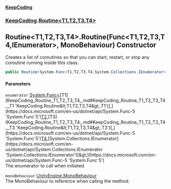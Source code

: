 #### [KeepCoding](index.md 'index')
### [KeepCoding](KeepCoding.md 'KeepCoding').[Routine&lt;T1,T2,T3,T4&gt;](KeepCoding_Routine_T1_T2_T3_T4_.md 'KeepCoding.Routine&lt;T1,T2,T3,T4&gt;')
## Routine&lt;T1,T2,T3,T4&gt;.Routine(Func&lt;T1,T2,T3,T4,IEnumerator&gt;, MonoBehaviour) Constructor
Creates a list of coroutines so that you can start, restart, or stop any coroutine running inside this class.  
```csharp
public Routine(System.Func<T1,T2,T3,T4,System.Collections.IEnumerator> enumerator, UnityEngine.MonoBehaviour monoBehaviour);
```
#### Parameters
<a name='KeepCoding_Routine_T1_T2_T3_T4__Routine(System_Func_T1_T2_T3_T4_System_Collections_IEnumerator__UnityEngine_MonoBehaviour)_enumerator'></a>
`enumerator` [System.Func&lt;](https://docs.microsoft.com/en-us/dotnet/api/System.Func-5 'System.Func`5')[T1](KeepCoding_Routine_T1_T2_T3_T4_.md#KeepCoding_Routine_T1_T2_T3_T4__T1 'KeepCoding.Routine&lt;T1,T2,T3,T4&gt;.T1')[,](https://docs.microsoft.com/en-us/dotnet/api/System.Func-5 'System.Func`5')[T2](KeepCoding_Routine_T1_T2_T3_T4_.md#KeepCoding_Routine_T1_T2_T3_T4__T2 'KeepCoding.Routine&lt;T1,T2,T3,T4&gt;.T2')[,](https://docs.microsoft.com/en-us/dotnet/api/System.Func-5 'System.Func`5')[T3](KeepCoding_Routine_T1_T2_T3_T4_.md#KeepCoding_Routine_T1_T2_T3_T4__T3 'KeepCoding.Routine&lt;T1,T2,T3,T4&gt;.T3')[,](https://docs.microsoft.com/en-us/dotnet/api/System.Func-5 'System.Func`5')[T4](KeepCoding_Routine_T1_T2_T3_T4_.md#KeepCoding_Routine_T1_T2_T3_T4__T4 'KeepCoding.Routine&lt;T1,T2,T3,T4&gt;.T4')[,](https://docs.microsoft.com/en-us/dotnet/api/System.Func-5 'System.Func`5')[System.Collections.IEnumerator](https://docs.microsoft.com/en-us/dotnet/api/System.Collections.IEnumerator 'System.Collections.IEnumerator')[&gt;](https://docs.microsoft.com/en-us/dotnet/api/System.Func-5 'System.Func`5')  
The enumerator to call when initiated.
  
<a name='KeepCoding_Routine_T1_T2_T3_T4__Routine(System_Func_T1_T2_T3_T4_System_Collections_IEnumerator__UnityEngine_MonoBehaviour)_monoBehaviour'></a>
`monoBehaviour` [UnityEngine.MonoBehaviour](https://docs.microsoft.com/en-us/dotnet/api/UnityEngine.MonoBehaviour 'UnityEngine.MonoBehaviour')  
The MonoBehaviour to reference when calling the method.
  
